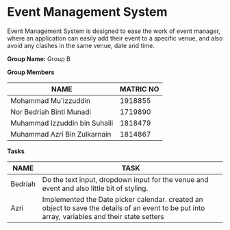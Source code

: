 # Event Management System
Event Management System is designed to ease the work of event manager, where an application can easily add their event to a specific venue, and also avoid any clashes in the same venue, date and time.

**Group Name:** Group B

**Group Members**

NAME | MATRIC NO
------------ | -------------
Mohammad Mu'izzuddin | 1918855
Nor Bedriah Binti Munadi | 1719890
Muhammad Izzuddin bin Suhaili | 1818479
Muhammad Azri Bin Zulkarnain | 1814867

**Tasks**

NAME | TASK
------------ | -------------
Bedriah | Do the text input, dropdown input for the venue and event and also little bit of styling.
Azri | Implemented the Date picker calendar. created an object to save the details of an event to be put into array, variables and their state setters

